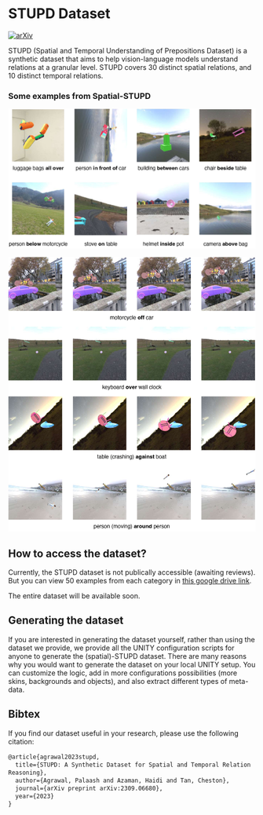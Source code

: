 # STUPD Dataset


[![arXiv](https://img.shields.io/badge/arXiv-2309.06680v1-b31b1b.svg?style=plastic)](https://arxiv.org/abs/2309.06680v1)

STUPD (Spatial and Temporal Understanding of Prepositions Dataset) is a synthetic dataset that aims to help vision-language models understand relations at a granular level. STUPD covers 30 distinct spatial relations, and 10 distinct temporal relations. 

### Some examples from Spatial-STUPD

![Spatial-STUPD examples: static](figures/other_static_spatial_examples.jpg)

![Spatial-STUPD examples: dynamic](figures/other_dynamic_spatial_examples.jpg)



## How to access the dataset?
Currently, the STUPD dataset is not publically accessible (awaiting reviews). But you can view 50 examples from each category in [this google drive link](https://drive.google.com/drive/folders/178Gctqf-6kExJ6nfjdZGT_W_uW99vNEz?usp=sharing). 

The entire dataset will be available soon. 


## Generating the dataset
If you are interested in generating the dataset yourself, rather than using the dataset we provide, we provide all the UNITY configuration scripts for anyone to generate the (spatial)-STUPD dataset. There are many reasons why you would want to generate the dataset on your local UNITY setup. You can customize the logic, add in more configurations possibilities (more skins, backgrounds and objects), and also extract different types of meta-data.




## Bibtex
If you find our dataset useful in your research, please use the following citation:

```
@article{agrawal2023stupd,
  title={STUPD: A Synthetic Dataset for Spatial and Temporal Relation Reasoning},
  author={Agrawal, Palaash and Azaman, Haidi and Tan, Cheston},
  journal={arXiv preprint arXiv:2309.06680},
  year={2023}
}
```